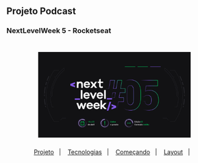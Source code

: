 ## Projeto Podcast 

###  NextLevelWeek 5 - Rocketseat

<h1 align="center">
    <img alt="PlantManager" title="PlantManager" src="https://github.com/luanaAlm/podcast-nlw5/blob/main/public/nlw5.png?raw=true" height="200"  />
</h1>

<p align="center">
  <a href="#-projeto">Projeto</a>&nbsp;&nbsp;&nbsp;|&nbsp;&nbsp;&nbsp;
  <a href="#-tecnologias">Tecnologias</a>&nbsp;&nbsp;&nbsp;|&nbsp;&nbsp;&nbsp;
  <a href="#-começando">Começando</a>&nbsp;&nbsp;&nbsp;|&nbsp;&nbsp;&nbsp;
  <a href="#-layout">Layout</a>&nbsp;&nbsp;&nbsp;|&nbsp;&nbsp;&nbsp;
</p>

